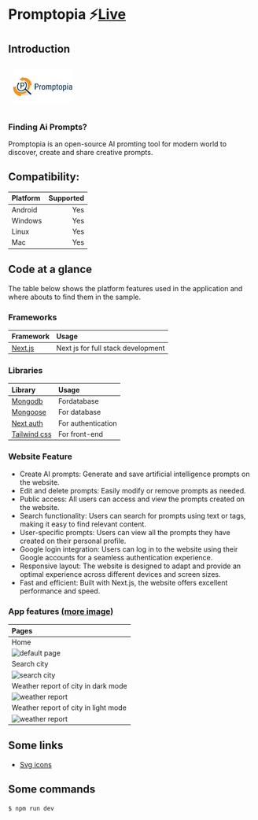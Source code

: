 # Promptopia ⚡[Live](https://promptopia-here.vercel.app/)

## Introduction

<img src="public/assets/images/logo-long.png" style="background:#fff; border-radius:10px; height:auto" width="120" hspace="10" vspace="10">

### Finding Ai Prompts?

Promptopia is an open-source AI promting tool for modern world to discover, create and share creative prompts.

## Compatibility:

| Platform | Supported |
| :------- | --------: |
| Android  |       Yes |
| Windows  |       Yes |
| Linux    |       Yes |
| Mac      |       Yes |

## Code at a glance

The table below shows the platform features used in the application and where abouts to find them in the sample.

### Frameworks

| Framework                          | Usage                              |
| :--------------------------------- | :--------------------------------- |
| [Next.js](https://nextjs.org/docs) | Next js for full stack development |

### Libraries

| Library                                            | Usage              |
| :------------------------------------------------- | :----------------- |
| [Mongodb](https://www.npmjs.com/package/mongodb)   | Fordatabase        |
| [Mongoose](https://www.npmjs.com/package/mongoose) | For database       |
| [Next auth](https://next-auth.js.org/)             | For authentication |
| [Tailwind css](https://mui.com/)                   | For front-end      |

### Website Feature

- Create AI prompts: Generate and save artificial intelligence prompts on the website.
- Edit and delete prompts: Easily modify or remove prompts as needed.
- Public access: All users can access and view the prompts created on the website.
- Search functionality: Users can search for prompts using text or tags, making it easy to find relevant content.
- User-specific prompts: Users can view all the prompts they have created on their personal profile.
- Google login integration: Users can log in to the website using their Google accounts for a seamless authentication experience.
- Responsive layout: The website is designed to adapt and provide an optimal experience across different devices and screen sizes.
- Fast and efficient: Built with Next.js, the website offers excellent performance and speed.

### App features [(more image)](images/)

| Pages                                                                                            |
| :---------------------------------------------------------------------------------------------------- |
| Home                                                                                          |
| [<img alt="default page" style="max-height:300px" align="left" src="images/1.png" />](images/1.png)   |
| Search city                                                                                           |
| [<img alt="search city" style="max-height:300px" align="left" src="images/2.png" />](images/2.png)    |
| Weather report of city in dark mode                                                                   |
| [<img alt="weather report" style="max-height:300px" align="left" src="images/3.png" />](images/3.png) |
| Weather report of city in light mode                                                                  |
| [<img alt="weather report" style="max-height:300px" align="left" src="images/4.png" />](images/4.png) |

## Some links
- [Svg icons](https://flowbite.com/icons/)

## Some commands

```shell
$ npm run dev 
```
